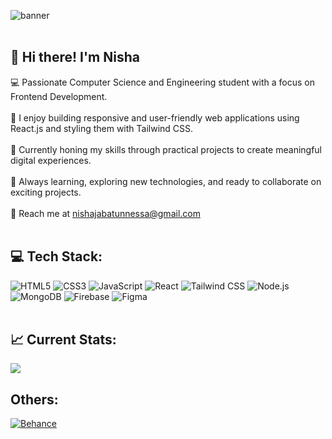![banner](https://github.com/Nisha0202/Nisha0202/assets/99580632/567aa160-ebc6-4d1d-ac86-6b66e3da5c64)
<br></br>
## 👋 Hi there! I'm Nisha 
💻 Passionate Computer Science and Engineering student with a focus on Frontend Development. <br><br>🚀 I enjoy building responsive and user-friendly web applications using React.js and styling them with Tailwind CSS. <br><br>💼 Currently honing my skills through practical projects to create meaningful digital experiences.<br><br>🌱 Always learning, exploring new technologies, and ready to collaborate on exciting projects.<br><br>📧 Reach me at [nishajabatunnessa@gmail.com](mailto:nishajabatunnessa@gmail.com)
<br></br>
## 💻 Tech Stack:
![HTML5](https://img.shields.io/badge/html5-%23E34F26.svg?style=flat&logo=html5&logoColor=white)
![CSS3](https://img.shields.io/badge/CSS3-%231572B6.svg?style=flat&logo=css3&logoColor=white)
![JavaScript](https://img.shields.io/badge/javascript-%23323330.svg?style=flat&logo=javascript&logoColor=%23F7DF1E)
![React](https://img.shields.io/badge/react-%2320232a.svg?style=flat&logo=react&logoColor=%2361DAFB)
![Tailwind CSS](https://img.shields.io/badge/tailwindcss-%2338B2AC.svg?style=flat&logo=tailwind-css&logoColor=white)
![Node.js](https://img.shields.io/badge/node.js-6DA55F?style=flat&logo=node.js&logoColor=white)
![MongoDB](https://img.shields.io/badge/MongoDB-%234ea94b.svg?style=flat&logo=mongodb&logoColor=white)
![Firebase](https://img.shields.io/badge/firebase-%23039BE5.svg?style=flat&logo=firebase)
![Figma](https://img.shields.io/badge/figma-%23F24E1E.svg?style=flat&logo=figma&logoColor=white)
<br></br>
## 📈 Current Stats:
![](https://github-readme-streak-stats.herokuapp.com/?user=Nisha0202&theme=onedark&hide_border=false)<br/>

## Others:
[![Behance](https://img.shields.io/badge/Behance-1769ff?logo=behance&logoColor=white)](https://www.behance.net/jabatunnisha0202) 


